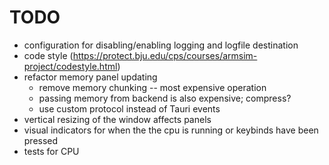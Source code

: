 # TODO

- configuration for disabling/enabling logging and logfile destination
- code style (https://protect.bju.edu/cps/courses/armsim-project/codestyle.html)
- refactor memory panel updating
  - remove memory chunking -- most expensive operation
  - passing memory from backend is also expensive; compress?
  - use custom protocol instead of Tauri events
- vertical resizing of the window affects panels
- visual indicators for when the the cpu is running or keybinds have been pressed
- tests for CPU